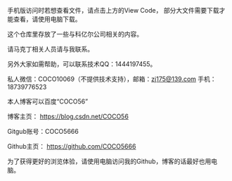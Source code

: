 手机版访问时若想查看文件，请点击上方的View Code，
部分大文件需要下载才能查看，请使用电脑下载。

这个仓库里存放了一些与科亿尔公司相关的内容。

请马克丁相关人员请与我联系。

另外大家如需帮助，可以联系技术QQ：1444197455。

私人微信：COCO10069（不提供技术支持），邮箱：zj175@139.com
手机：18739776523

本人博客可以百度“COCO56”

博客主页：
https://blog.csdn.net/COCO56

Gitgub账号：COCO5666

Github主页：
https://github.com/COCO5666

为了获得更好的浏览体验，请使用电脑访问我的Github，博客的话最好也用电脑。
